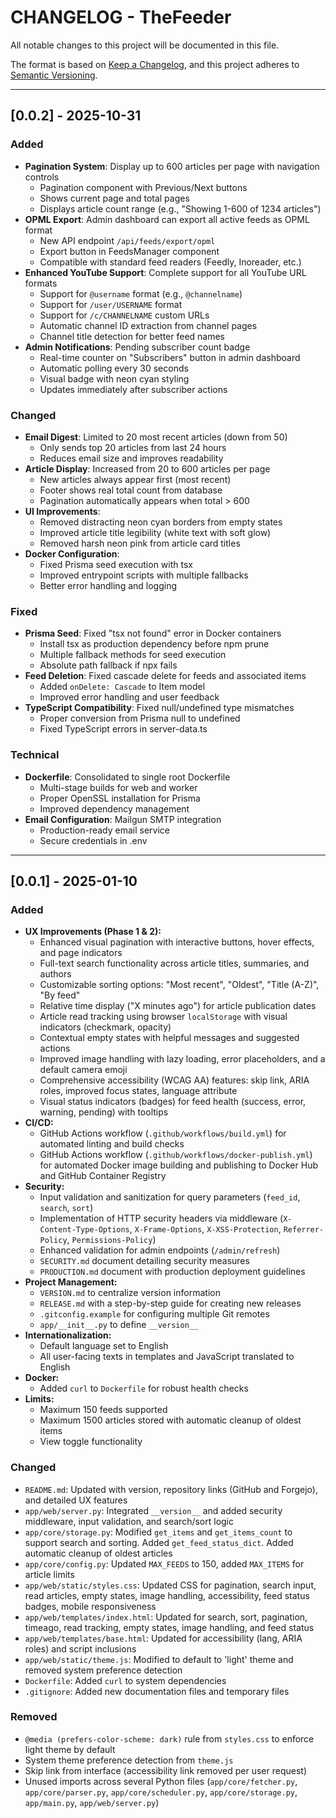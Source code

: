 # CHANGELOG - TheFeeder

All notable changes to this project will be documented in this file.

The format is based on [Keep a Changelog](https://keepachangelog.com/en/1.0.0/),
and this project adheres to [Semantic Versioning](https://semver.org/spec/v2.0.0.html).

---

## [0.0.2] - 2025-10-31

### Added
- **Pagination System**: Display up to 600 articles per page with navigation controls
  - Pagination component with Previous/Next buttons
  - Shows current page and total pages
  - Displays article count range (e.g., "Showing 1-600 of 1234 articles")
- **OPML Export**: Admin dashboard can export all active feeds as OPML format
  - New API endpoint `/api/feeds/export/opml`
  - Export button in FeedsManager component
  - Compatible with standard feed readers (Feedly, Inoreader, etc.)
- **Enhanced YouTube Support**: Complete support for all YouTube URL formats
  - Support for `@username` format (e.g., `@channelname`)
  - Support for `/user/USERNAME` format
  - Support for `/c/CHANNELNAME` custom URLs
  - Automatic channel ID extraction from channel pages
  - Channel title detection for better feed names
- **Admin Notifications**: Pending subscriber count badge
  - Real-time counter on "Subscribers" button in admin dashboard
  - Automatic polling every 30 seconds
  - Visual badge with neon cyan styling
  - Updates immediately after subscriber actions

### Changed
- **Email Digest**: Limited to 20 most recent articles (down from 50)
  - Only sends top 20 articles from last 24 hours
  - Reduces email size and improves readability
- **Article Display**: Increased from 20 to 600 articles per page
  - New articles always appear first (most recent)
  - Footer shows real total count from database
  - Pagination automatically appears when total > 600
- **UI Improvements**:
  - Removed distracting neon cyan borders from empty states
  - Improved article title legibility (white text with soft glow)
  - Removed harsh neon pink from article card titles
- **Docker Configuration**:
  - Fixed Prisma seed execution with tsx
  - Improved entrypoint scripts with multiple fallbacks
  - Better error handling and logging

### Fixed
- **Prisma Seed**: Fixed "tsx not found" error in Docker containers
  - Install tsx as production dependency before npm prune
  - Multiple fallback methods for seed execution
  - Absolute path fallback if npx fails
- **Feed Deletion**: Fixed cascade delete for feeds and associated items
  - Added `onDelete: Cascade` to Item model
  - Improved error handling and user feedback
- **TypeScript Compatibility**: Fixed null/undefined type mismatches
  - Proper conversion from Prisma null to undefined
  - Fixed TypeScript errors in server-data.ts

### Technical
- **Dockerfile**: Consolidated to single root Dockerfile
  - Multi-stage builds for web and worker
  - Proper OpenSSL installation for Prisma
  - Improved dependency management
- **Email Configuration**: Mailgun SMTP integration
  - Production-ready email service
  - Secure credentials in .env

---

## [0.0.1] - 2025-01-10

### Added
- **UX Improvements (Phase 1 & 2):**
    - Enhanced visual pagination with interactive buttons, hover effects, and page indicators
    - Full-text search functionality across article titles, summaries, and authors
    - Customizable sorting options: "Most recent", "Oldest", "Title (A-Z)", "By feed"
    - Relative time display ("X minutes ago") for article publication dates
    - Article read tracking using browser `localStorage` with visual indicators (checkmark, opacity)
    - Contextual empty states with helpful messages and suggested actions
    - Improved image handling with lazy loading, error placeholders, and a default camera emoji
    - Comprehensive accessibility (WCAG AA) features: skip link, ARIA roles, improved focus states, language attribute
    - Visual status indicators (badges) for feed health (success, error, warning, pending) with tooltips
- **CI/CD:**
    - GitHub Actions workflow (`.github/workflows/build.yml`) for automated linting and build checks
    - GitHub Actions workflow (`.github/workflows/docker-publish.yml`) for automated Docker image building and publishing to Docker Hub and GitHub Container Registry
- **Security:**
    - Input validation and sanitization for query parameters (`feed_id`, `search`, `sort`)
    - Implementation of HTTP security headers via middleware (`X-Content-Type-Options`, `X-Frame-Options`, `X-XSS-Protection`, `Referrer-Policy`, `Permissions-Policy`)
    - Enhanced validation for admin endpoints (`/admin/refresh`)
    - `SECURITY.md` document detailing security measures
    - `PRODUCTION.md` document with production deployment guidelines
- **Project Management:**
    - `VERSION.md` to centralize version information
    - `RELEASE.md` with a step-by-step guide for creating new releases
    - `.gitconfig.example` for configuring multiple Git remotes
    - `app/__init__.py` to define `__version__`
- **Internationalization:**
    - Default language set to English
    - All user-facing texts in templates and JavaScript translated to English
- **Docker:**
    - Added `curl` to `Dockerfile` for robust health checks
- **Limits:**
    - Maximum 150 feeds supported
    - Maximum 1500 articles stored with automatic cleanup of oldest items
    - View toggle functionality

### Changed
- `README.md`: Updated with version, repository links (GitHub and Forgejo), and detailed UX features
- `app/web/server.py`: Integrated `__version__` and added security middleware, input validation, and search/sort logic
- `app/core/storage.py`: Modified `get_items` and `get_items_count` to support search and sorting. Added `get_feed_status_dict`. Added automatic cleanup of oldest articles
- `app/core/config.py`: Updated `MAX_FEEDS` to 150, added `MAX_ITEMS` for article limits
- `app/web/static/styles.css`: Updated CSS for pagination, search input, read articles, empty states, image handling, accessibility, feed status badges, mobile responsiveness
- `app/web/templates/index.html`: Updated for search, sort, pagination, timeago, read tracking, empty states, image handling, and feed status
- `app/web/templates/base.html`: Updated for accessibility (lang, ARIA roles) and script inclusions
- `app/web/static/theme.js`: Modified to default to 'light' theme and removed system preference detection
- `Dockerfile`: Added `curl` to system dependencies
- `.gitignore`: Added new documentation files and temporary files

### Removed
- `@media (prefers-color-scheme: dark)` rule from `styles.css` to enforce light theme by default
- System theme preference detection from `theme.js`
- Skip link from interface (accessibility link removed per user request)
- Unused imports across several Python files (`app/core/fetcher.py`, `app/core/parser.py`, `app/core/scheduler.py`, `app/core/storage.py`, `app/main.py`, `app/web/server.py`)
